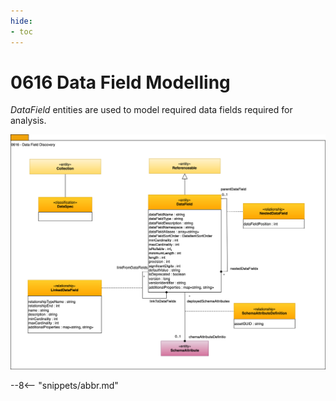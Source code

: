 ```yaml
---
hide:
- toc
---
```


<!-- SPDX-License-Identifier: CC-BY-4.0 -->
<!-- Copyright Contributors to the ODPi Egeria project. -->

# 0616 Data Field Modelling

*DataField* entities are used to model required data fields required for analysis.

![UML](0616-Data-Field-Discovery.svg)


--8<-- "snippets/abbr.md"
